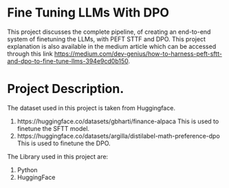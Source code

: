# Fine Tuning LLMs With DPO

This project discusses the complete pipeline, of creating an end-to-end system of finetuning the LLMs, with PEFT STTF and DPO. This project explanation is also available in the medium article which can be accessed through this link https://medium.com/dev-genius/how-to-harness-peft-sftt-and-dpo-to-fine-tune-llms-394e9cd0b150.

# Project Description.
The dataset used in this project is taken from Huggingface.
<ol> 
  <li>https://huggingface.co/datasets/gbharti/finance-alpaca This is used to finetune the SFTT model.</li>
  <li>https://huggingface.co/datasets/argilla/distilabel-math-preference-dpo This is used to finetune the DPO.</li>
</ol>

The Library used in this project are:
<ol>
  <li>Python</li>
  <li>HuggingFace</li>
</ol>

